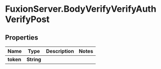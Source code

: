# FuxionServer.BodyVerifyVerifyAuthVerifyPost

## Properties

Name | Type | Description | Notes
------------ | ------------- | ------------- | -------------
**token** | **String** |  | 


